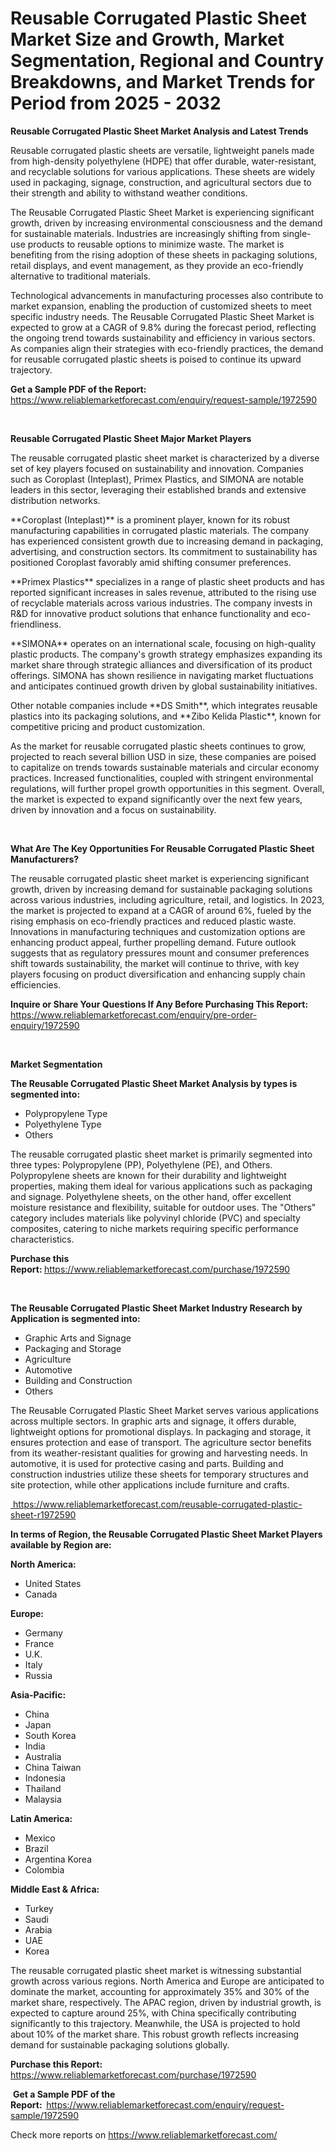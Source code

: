 <p><h1>Reusable Corrugated Plastic Sheet Market Size and Growth, Market Segmentation, Regional and Country Breakdowns, and Market Trends for Period from 2025 -  2032</h1></p><p><strong>Reusable Corrugated Plastic Sheet Market Analysis and Latest Trends</strong></p>
<p><p>Reusable corrugated plastic sheets are versatile, lightweight panels made from high-density polyethylene (HDPE) that offer durable, water-resistant, and recyclable solutions for various applications. These sheets are widely used in packaging, signage, construction, and agricultural sectors due to their strength and ability to withstand weather conditions.</p><p>The Reusable Corrugated Plastic Sheet Market is experiencing significant growth, driven by increasing environmental consciousness and the demand for sustainable materials. Industries are increasingly shifting from single-use products to reusable options to minimize waste. The market is benefiting from the rising adoption of these sheets in packaging solutions, retail displays, and event management, as they provide an eco-friendly alternative to traditional materials.</p><p>Technological advancements in manufacturing processes also contribute to market expansion, enabling the production of customized sheets to meet specific industry needs. The Reusable Corrugated Plastic Sheet Market is expected to grow at a CAGR of 9.8% during the forecast period, reflecting the ongoing trend towards sustainability and efficiency in various sectors. As companies align their strategies with eco-friendly practices, the demand for reusable corrugated plastic sheets is poised to continue its upward trajectory.</p></p>
<p><strong>Get a Sample PDF of the Report:&nbsp;</strong> <a href="https://www.reliablemarketforecast.com/enquiry/request-sample/1972590?utm_campaign=2273&utm_medium=2&utm_source=Github&utm_content=ia&utm_term=04022025&utm_id=reusable-corrugated-plastic-sheet">https://www.reliablemarketforecast.com/enquiry/request-sample/1972590</a></p>
<p>&nbsp;</p>
<p><strong>Reusable Corrugated Plastic Sheet Major Market Players</strong></p>
<p><p>The reusable corrugated plastic sheet market is characterized by a diverse set of key players focused on sustainability and innovation. Companies such as Coroplast (Inteplast), Primex Plastics, and SIMONA are notable leaders in this sector, leveraging their established brands and extensive distribution networks.</p><p>**Coroplast (Inteplast)** is a prominent player, known for its robust manufacturing capabilities in corrugated plastic materials. The company has experienced consistent growth due to increasing demand in packaging, advertising, and construction sectors. Its commitment to sustainability has positioned Coroplast favorably amid shifting consumer preferences.</p><p>**Primex Plastics** specializes in a range of plastic sheet products and has reported significant increases in sales revenue, attributed to the rising use of recyclable materials across various industries. The company invests in R&D for innovative product solutions that enhance functionality and eco-friendliness.</p><p>**SIMONA** operates on an international scale, focusing on high-quality plastic products. The company's growth strategy emphasizes expanding its market share through strategic alliances and diversification of its product offerings. SIMONA has shown resilience in navigating market fluctuations and anticipates continued growth driven by global sustainability initiatives.</p><p>Other notable companies include **DS Smith**, which integrates reusable plastics into its packaging solutions, and **Zibo Kelida Plastic**, known for competitive pricing and product customization. </p><p>As the market for reusable corrugated plastic sheets continues to grow, projected to reach several billion USD in size, these companies are poised to capitalize on trends towards sustainable materials and circular economy practices. Increased functionalities, coupled with stringent environmental regulations, will further propel growth opportunities in this segment. Overall, the market is expected to expand significantly over the next few years, driven by innovation and a focus on sustainability.</p></p>
<p>&nbsp;</p>
<p><strong>What Are The Key Opportunities For Reusable Corrugated Plastic Sheet Manufacturers?</strong></p>
<p><p>The reusable corrugated plastic sheet market is experiencing significant growth, driven by increasing demand for sustainable packaging solutions across various industries, including agriculture, retail, and logistics. In 2023, the market is projected to expand at a CAGR of around 6%, fueled by the rising emphasis on eco-friendly practices and reduced plastic waste. Innovations in manufacturing techniques and customization options are enhancing product appeal, further propelling demand. Future outlook suggests that as regulatory pressures mount and consumer preferences shift towards sustainability, the market will continue to thrive, with key players focusing on product diversification and enhancing supply chain efficiencies.</p></p>
<p><strong>Inquire or Share Your Questions If Any Before Purchasing This Report:</strong> <a href="https://www.reliablemarketforecast.com/enquiry/pre-order-enquiry/1972590?utm_campaign=2273&utm_medium=2&utm_source=Github&utm_content=ia&utm_term=04022025&utm_id=reusable-corrugated-plastic-sheet">https://www.reliablemarketforecast.com/enquiry/pre-order-enquiry/1972590</a></p>
<p>&nbsp;</p>
<p><strong>Market Segmentation</strong></p>
<p><strong>The Reusable Corrugated Plastic Sheet Market Analysis by types is segmented into:</strong></p>
<p><ul><li>Polypropylene Type</li><li>Polyethylene Type</li><li>Others</li></ul></p>
<p><p>The reusable corrugated plastic sheet market is primarily segmented into three types: Polypropylene (PP), Polyethylene (PE), and Others. Polypropylene sheets are known for their durability and lightweight properties, making them ideal for various applications such as packaging and signage. Polyethylene sheets, on the other hand, offer excellent moisture resistance and flexibility, suitable for outdoor uses. The "Others" category includes materials like polyvinyl chloride (PVC) and specialty composites, catering to niche markets requiring specific performance characteristics.</p></p>
<p><strong>Purchase this Report:&nbsp;</strong><a href="https://www.reliablemarketforecast.com/purchase/1972590?utm_campaign=2273&utm_medium=2&utm_source=Github&utm_content=ia&utm_term=04022025&utm_id=reusable-corrugated-plastic-sheet">https://www.reliablemarketforecast.com/purchase/1972590</a></p>
<p>&nbsp;</p>
<p><strong>The Reusable Corrugated Plastic Sheet Market Industry Research by Application is segmented into:</strong></p>
<p><ul><li>Graphic Arts and Signage</li><li>Packaging and Storage</li><li>Agriculture</li><li>Automotive</li><li>Building and Construction</li><li>Others</li></ul></p>
<p><p>The Reusable Corrugated Plastic Sheet Market serves various applications across multiple sectors. In graphic arts and signage, it offers durable, lightweight options for promotional displays. In packaging and storage, it ensures protection and ease of transport. The agriculture sector benefits from its weather-resistant qualities for growing and harvesting needs. In automotive, it is used for protective casing and parts. Building and construction industries utilize these sheets for temporary structures and site protection, while other applications include furniture and crafts.</p></p>
<p><a href="https://www.reliablemarketforecast.com/reusable-corrugated-plastic-sheet-r1972590?utm_campaign=2273&utm_medium=2&utm_source=Github&utm_content=ia&utm_term=04022025&utm_id=reusable-corrugated-plastic-sheet">&nbsp;https://www.reliablemarketforecast.com/reusable-corrugated-plastic-sheet-r1972590</a></p>
<p><strong>In terms of Region, the Reusable Corrugated Plastic Sheet Market Players available by Region are:</strong></p>
<p>
    <p> <strong> North America: </strong>
        <ul>
            <li>United States</li>
            <li>Canada</li>
        </ul>
        </p> 
    <p> <strong> Europe: </strong>
        <ul>
            <li>Germany</li>
            <li>France</li>
            <li>U.K.</li>
            <li>Italy</li>
            <li>Russia</li>
        </ul>
        </p> 
    <p> <strong> Asia-Pacific: </strong>
        <ul>
            <li>China</li>
            <li>Japan</li>
            <li>South Korea</li>
            <li>India</li>
            <li>Australia</li>
            <li>China Taiwan</li>
            <li>Indonesia</li>
            <li>Thailand</li>
            <li>Malaysia</li>
        </ul>
        </p> 
    <p> <strong> Latin America: </strong>
        <ul>
            <li>Mexico</li>
            <li>Brazil</li>
            <li>Argentina Korea</li>
            <li>Colombia</li>
        </ul>
        </p> 
    <p> <strong> Middle East & Africa: </strong>
        <ul>
            <li>Turkey</li>
            <li>Saudi</li>
            <li>Arabia</li>
            <li>UAE</li>
            <li>Korea</li>
        </ul>
    </p>
    </p>
<p><p>The reusable corrugated plastic sheet market is witnessing substantial growth across various regions. North America and Europe are anticipated to dominate the market, accounting for approximately 35% and 30% of the market share, respectively. The APAC region, driven by industrial growth, is expected to capture around 25%, with China specifically contributing significantly to this trajectory. Meanwhile, the USA is projected to hold about 10% of the market share. This robust growth reflects increasing demand for sustainable packaging solutions globally.</p></p>
<p><strong>Purchase this Report: </strong><a href="https://www.reliablemarketforecast.com/purchase/1972590?utm_campaign=2273&utm_medium=2&utm_source=Github&utm_content=ia&utm_term=04022025&utm_id=reusable-corrugated-plastic-sheet">https://www.reliablemarketforecast.com/purchase/1972590</a></p>
<p>&nbsp;<strong>Get a Sample PDF of the Report:&nbsp;&nbsp;</strong><a href="https://www.reliablemarketforecast.com/enquiry/request-sample/1972590?utm_campaign=2273&utm_medium=2&utm_source=Github&utm_content=ia&utm_term=04022025&utm_id=reusable-corrugated-plastic-sheet">https://www.reliablemarketforecast.com/enquiry/request-sample/1972590</a></p>
<p><strong></strong></p>
<p>Check more reports on <a href="https://www.reliablemarketforecast.com/?utm_campaign=2273&utm_medium=2&utm_source=Github&utm_content=ia&utm_term=04022025&utm_id=reusable-corrugated-plastic-sheet">https://www.reliablemarketforecast.com/</a></p>